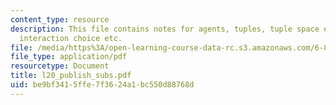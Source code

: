 ```yaml
---
content_type: resource
description: This file contains notes for agents, tuples, tuple space example, agents
  interaction choice etc.
file: /media/https%3A/open-learning-course-data-rc.s3.amazonaws.com/6-883-pervasive-human-centric-computing-sma-5508-spring-2006/be9bf3415ffe7f3624a1bc550d88768d_l20_publish_subs.pdf
file_type: application/pdf
resourcetype: Document
title: l20_publish_subs.pdf
uid: be9bf341-5ffe-7f36-24a1-bc550d88768d
---
```

